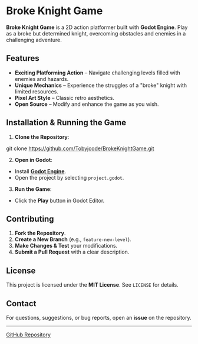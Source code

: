 # Broke Knight Game

**Broke Knight Game** is a 2D action platformer built with **Godot Engine**. Play as a broke but determined knight, overcoming obstacles and enemies in a challenging adventure.

## Features

- **Exciting Platforming Action** – Navigate challenging levels filled with enemies and hazards.  
- **Unique Mechanics** – Experience the struggles of a "broke" knight with limited resources.  
- **Pixel Art Style** – Classic retro aesthetics.  
- **Open Source** – Modify and enhance the game as you wish.  

## Installation & Running the Game

1. **Clone the Repository**:

git clone https://github.com/Tobyjcode/BrokeKnightGame.git

2. **Open in Godot**:
- Install **[Godot Engine](https://godotengine.org/)**.  
- Open the project by selecting `project.godot`.  

3. **Run the Game**:
- Click the **Play** button in Godot Editor.  

## Contributing

1. **Fork the Repository**.  
2. **Create a New Branch** (e.g., `feature-new-level`).  
3. **Make Changes & Test** your modifications.  
4. **Submit a Pull Request** with a clear description.  

## License

This project is licensed under the **MIT License**. See `LICENSE` for details.  

## Contact

For questions, suggestions, or bug reports, open an **issue** on the repository.  

---

[GitHub Repository](https://github.com/Tobyjcode/BrokeKnightGame)
